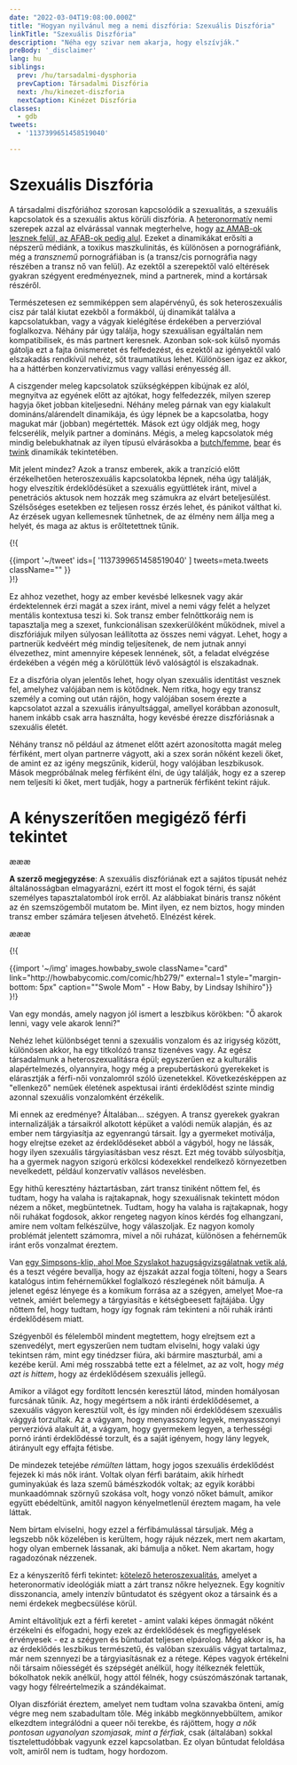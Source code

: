 ```yaml
---
date: "2022-03-04T19:08:00.000Z"
title: "Hogyan nyilvánul meg a nemi diszfória: Szexuális Diszfória"
linkTitle: "Szexuális Diszfória"
description: "Néha egy szivar nem akarja, hogy elszívják."
preBody: '_disclaimer'
lang: hu
siblings:
  prev: /hu/tarsadalmi-dysphoria
  prevCaption: Társadalmi Diszfória
  next: /hu/kinezet-diszforia
  nextCaption: Kinézet Diszfória
classes:
  - gdb
tweets:
  - '1137399651458519040'

---
```


# Szexuális Diszfória

A társadalmi diszfóriához szorosan kapcsolódik a szexualitás, a szexuális kapcsolatok és a szexuális aktus körüli diszfória. A [heteronormatív](https://hu.wikipedia.org/wiki/Heteronormativit%C3%A1s) nemi szerepek azzal az elvárással vannak megterhelve, hogy [az AMAB-ok lesznek felül, az AFAB-ok pedig alul](https://hu.wikipedia.org/wiki/Top_%C3%A9s_bottom_a_szexben). Ezeket a dinamikákat erősíti a népszerű médiánk, a toxikus maszkulinitás, és különösen a pornográfiánk, még a *transznemű* pornográfiában is (a transz/cis pornográfia nagy részében a transz nő van felül). Az ezektől a szerepektől való eltérések gyakran szégyent eredményeznek, mind a partnerek, mind a kortársak részéről.

Természetesen ez semmiképpen sem alapérvényű, és sok heteroszexuális cisz pár talál kiutat ezekből a formákból, új dinamikát találva a kapcsolatukban, vagy a vágyak kielégítése érdekében a perverzióval foglalkozva. Néhány pár úgy találja, hogy szexuálisan egyáltalán nem kompatibilisek, és más partnert keresnek. Azonban sok-sok külső nyomás gátolja ezt a fajta önismeretet és felfedezést, és ezektől az igényektől való elszakadás rendkívül nehéz, sőt traumatikus lehet. Különösen igaz ez akkor, ha a háttérben konzervativizmus vagy vallási erényesség áll.

A ciszgender meleg kapcsolatok szükségképpen kibújnak ez alól, megnyitva az egyének előtt az ajtókat, hogy felfedezzék, milyen szerep hagyja őket jobban kiteljesedni. Néhány meleg párnak van egy kialakult domináns/alárendelt dinamikája, és úgy lépnek be a kapcsolatba, hogy magukat már (jobban) megértették. Mások ezt úgy oldják meg, hogy felcserélik, melyik partner a domináns. Mégis, a meleg kapcsolatok még mindig belebukhatnak az ilyen típusú elvárásokba a [butch/femme](https://en.wikipedia.org/wiki/Butch_and_femme), [bear](https://en.wikipedia.org/wiki/Bear_(gay_culture)) és [twink](https://en.wikipedia.org/wiki/Twink_(gay_slang)) dinamikák tekintetében.

Mit jelent mindez? Azok a transz emberek, akik a tranzíció előtt érzékelhetően heteroszexuális kapcsolatokba lépnek, néha úgy találják, hogy elveszítik érdeklődésüket a szexuális együttlétek iránt, mivel a penetrációs aktusok nem hozzák meg számukra az elvárt beteljesülést. Szélsőséges esetekben ez teljesen rossz érzés lehet, és pánikot válthat ki. Az érzések ugyan kellemesnek tűnhetnek, de az élmény nem állja meg a helyét, és maga az aktus is erőltetettnek tűnik.

{!{ <div class="gutter">{{import '~/tweet' ids=[
    '1137399651458519040'
] tweets=meta.tweets className="" }}</div> }!}

Ez ahhoz vezethet, hogy az ember kevésbé lelkesnek vagy akár érdektelennek érzi magát a szex iránt, mivel a nemi vágy felét a helyzet mentális kontextusa teszi ki. Sok transz ember felnőttkoráig nem is tapasztalja meg a szexet, funkcionálisan szexkerülőként működnek, mivel a diszfóriájuk milyen súlyosan leállította az összes nemi vágyat. Lehet, hogy a partnerük kedvéért még mindig teljesítenek, de nem jutnak annyi élvezethez, mint amennyire képesek lennének, sőt, a feladat elvégzése érdekében a végén még a körülöttük lévő valóságtól is elszakadnak.

Ez a diszfória olyan jelentős lehet, hogy olyan szexuális identitást vesznek fel, amelyhez valójában nem is kötődnek. Nem ritka, hogy egy transz személy a coming out után rájön, hogy valójában sosem érezte a kapcsolatot azzal a szexuális irányultsággal, amellyel korábban azonosult, hanem inkább csak arra használta, hogy kevésbé érezze diszfóriásnak a szexuális életét.

Néhány transz nő például az átmenet előtt azért azonosította magát meleg férfiként, mert olyan partnerre vágyott, aki a szex során nőként kezeli őket, de amint ez az igény megszűnik, kiderül, hogy valójában leszbikusok. Mások megpróbálnak meleg férfiként élni, de úgy találják, hogy ez a szerep nem teljesíti ki őket, mert tudják, hogy a partnerük férfiként tekint rájuk.

# A kényszerítően megigéző férfi tekintet

æææ<div class="cw"><p><strong>A szerző megjegyzése</strong>: A szexuális diszfóriának ezt a sajátos típusát nehéz általánosságban elmagyarázni, ezért itt most el fogok térni, és saját személyes tapasztalatomból írok erről. Az alábbiakat bináris transz nőként az én szemszögemből mutatom be. Mint ilyen, ez nem biztos, hogy minden transz ember számára teljesen átvehető. Elnézést kérek.</p></div>æææ

{!{
<div class="gutter flex">
{{import '~/img' images.howbaby_swole className="card" link="http://howbabycomic.com/comic/hb279/" external=1 style="margin-bottom: 5px" caption="&quot;Swole Mom&quot; - How Baby, by Lindsay Ishihiro"}}
</div>
}!}

Van egy mondás, amely nagyon jól ismert a leszbikus körökben: "Ő akarok lenni, vagy vele akarok lenni?"

Nehéz lehet különbséget tenni a szexuális vonzalom és az irigység között, különösen akkor, ha egy titkolózó transz tizenéves vagy. Az egész társadalmunk a heteroszexualitásra épül; egyszerűen ez a kulturális alapértelmezés, olyannyira, hogy még a prepubertáskorú gyerekeket is elárasztják a férfi-női vonzalomról szóló üzenetekkel. Következésképpen az "ellenkező" neműek életének aspektusai iránti érdeklődést szinte mindig azonnal szexuális vonzalomként érzékelik.

Mi ennek az eredménye? Általában... szégyen. A transz gyerekek gyakran internalizálják a társaikról alkotott képüket a valódi nemük alapján, és az ember nem tárgyiasítja az egyenrangú társait. Így a gyermeket motiválja, hogy elrejtse ezeket az érdeklődéseket abból a vágyból, hogy ne lássák, hogy ilyen szexuális tárgyiasításban vesz részt. Ezt még tovább súlyosbítja, ha a gyermek nagyon szigorú erkölcsi kódexekkel rendelkező környezetben nevelkedett, például konzervatív vallásos nevelésben.

Egy hithű keresztény háztartásban, zárt transz tiniként nőttem fel, és tudtam, hogy ha valaha is rajtakapnak, hogy szexuálisnak tekintett módon nézem a nőket, megbüntetnek. Tudtam, hogy ha valaha is rajtakapnak, hogy női ruhákat fogdosok, akkor rengeteg nagyon kínos kérdés fog elhangzani, amire nem voltam felkészülve, hogy válaszoljak. Ez nagyon komoly problémát jelentett számomra, mivel a női ruházat, különösen a fehérneműk iránt erős vonzalmat éreztem.

Van [egy Simpsons-klip, ahol Moe Szyslakot hazugságvizsgálatnak vetik alá](https://www.youtube.com/watch?v=iQGwrK_yDEg), és a teszt végére bevallja, hogy az éjszakát azzal fogja tölteni, hogy a Sears katalógus intim fehérneműkkel foglalkozó részlegének nőit bámulja. A jelenet egész lényege és a komikum forrása az a szégyen, amelyet Moe-ra vetnek, amiért belemegy a tárgyiasítás e kétségbeesett fajtájába. Úgy nőttem fel, hogy tudtam, hogy így fognak rám tekinteni a női ruhák iránti érdeklődésem miatt.

Szégyenből és félelemből mindent megtettem, hogy elrejtsem ezt a szenvedélyt, mert egyszerűen nem tudtam elviselni, hogy valaki úgy tekintsen rám, mint egy tinédzser fiúra, aki bármire maszturbál, ami a kezébe kerül. Ami még rosszabbá tette ezt a félelmet, az az volt, hogy *még azt is hittem*, hogy az érdeklődésem szexuális jellegű.

Amikor a világot egy fordított lencsén keresztül látod, minden homályosan furcsának tűnik. Az, hogy megértsem a nők iránti érdeklődésemet, a szexuális vágyon keresztül volt, és így minden női érdeklődésem szexuális vággyá torzultak. Az a vágyam, hogy menyasszony legyek, menyasszonyi perverzióvá alakult át, a vágyam, hogy gyermekem legyen, a terhességi pornó iránti érdeklődéssé torzult, és a saját igényem, hogy lány legyek, átirányult egy effajta fétisbe.

De mindezek tetejébe *rémülten* láttam, hogy jogos szexuális érdeklődést fejezek ki más nők iránt. Voltak olyan férfi barátaim, akik hírhedt guminyakúak és laza szemű bámészkodók voltak; az egyik korábbi munkaadómnak szörnyű szokása volt, hogy vonzó nőket bámult, amikor együtt ebédeltünk, amitől nagyon kényelmetlenül éreztem magam, ha vele láttak.

Nem bírtam elviselni, hogy ezzel a férfibámulással társuljak. Még a legszebb nők közelében is kerültem, hogy rájuk nézzek, mert nem akartam, hogy olyan embernek lássanak, aki bámulja a nőket. Nem akartam, hogy ragadozónak nézzenek.

Ez a kényszerítő férfi tekintet: [kötelező heteroszexualitás](https://en.wikipedia.org/wiki/Compulsory_heterosexuality), amelyet a heteronormatív ideológiák miatt a zárt transz nőkre helyeznek. Egy kognitív disszonancia, amely intenzív bűntudatot és szégyent okoz a társaink és a nemi érdekek megbecsülése körül.

Amint eltávolítjuk ezt a férfi keretet - amint valaki képes önmagát nőként érzékelni és elfogadni, hogy ezek az érdeklődések és megfigyelések érvényesek - ez a szégyen és bűntudat teljesen elpárolog. Még akkor is, ha az érdeklődés leszbikus természetű, és valóban szexuális vágyat tartalmaz, már nem szennyezi be a tárgyiasításnak ez a rétege. Képes vagyok értékelni női társaim nőiességét és szépségét anélkül, hogy ítélkeznék felettük, bókolhatok nekik anélkül, hogy attól félnék, hogy csúszómászónak tartanak, vagy hogy félreértelmezik a szándékaimat.

Olyan diszfóriát éreztem, amelyet nem tudtam volna szavakba önteni, amíg végre meg nem szabadultam tőle. Még inkább megkönnyebbültem, amikor elkezdtem integrálódni a queer női terekbe, és rájöttem, hogy _a nők pontosan ugyanolyan szomjasak, mint a férfiak_, csak (általában) sokkal tisztelettudóbbak vagyunk ezzel kapcsolatban. Ez olyan bűntudat feloldása volt, amiről nem is tudtam, hogy hordozom.
